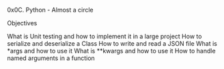 0x0C. Python - Almost a circle

Objectives

What is Unit testing and how to implement it in a large project
How to serialize and deserialize a Class
How to write and read a JSON file
What is \*args and how to use it
What is \*\*kwargs and how to use it
How to handle named arguments in a function
